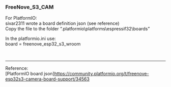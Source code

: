 ### FreeNove_S3_CAM


For PlatformIO: <br>
  sivar2311 wrote a board definition json (see reference) <br>
  Copy the file to the folder “.platformio\platforms\espressif32\boards” <br>

  In the platformio.ini use: <br>
  board = freenove_esp32_s3_wroom <br>

<br>

-----
Reference:<br>
[PlatformIO board json]https://community.platformio.org/t/freenove-esp32s3-camera-board-support/34563 <br>
